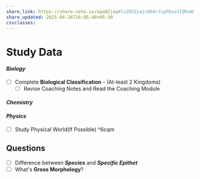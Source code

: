```yaml
---
share_link: https://share.note.sx/aqa82jaq#lcZOUIyajvObA+tvpPbsofIQKxWqFP0Hh6KDnTFOpcE
share_updated: 2025-04-26T16:05:48+05:30
cssclasses: 
---
```

# **Study Data**

#### ***Biology***
- [ ] Complete **Biological Classification** - (At-least 2 Kingdoms) 
	- [ ] Revise Coaching Notes and Read the Coaching Module 
#### ***Chemistry***

#### ***Physics***
- [ ] Study Physical World(If Possible) ^6cqm
## **Questions**
- [ ] Difference between ***Species*** and ***Specific Epithet***
- [ ] What's **Gross Morphology**?